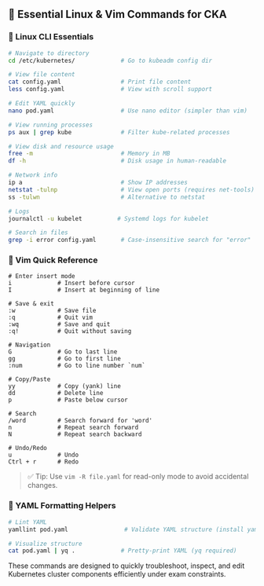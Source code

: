 ## 🐧 Essential Linux & Vim Commands for CKA

### 🔧 Linux CLI Essentials

```bash
# Navigate to directory
cd /etc/kubernetes/             # Go to kubeadm config dir

# View file content
cat config.yaml                 # Print file content
less config.yaml                # View with scroll support

# Edit YAML quickly
nano pod.yaml                   # Use nano editor (simpler than vim)

# View running processes
ps aux | grep kube              # Filter kube-related processes

# View disk and resource usage
free -m                         # Memory in MB
df -h                           # Disk usage in human-readable

# Network info
ip a                            # Show IP addresses
netstat -tulnp                  # View open ports (requires net-tools)
ss -tulwn                       # Alternative to netstat

# Logs
journalctl -u kubelet          # Systemd logs for kubelet

# Search in files
grep -i error config.yaml       # Case-insensitive search for "error"
```

### 🧠 Vim Quick Reference

```vim
# Enter insert mode
i             # Insert before cursor
I             # Insert at beginning of line

# Save & exit
:w            # Save file
:q            # Quit vim
:wq           # Save and quit
:q!           # Quit without saving

# Navigation
G             # Go to last line
gg            # Go to first line
:num          # Go to line number `num`

# Copy/Paste
yy            # Copy (yank) line
dd            # Delete line
p             # Paste below cursor

# Search
/word         # Search forward for 'word'
n             # Repeat search forward
N             # Repeat search backward

# Undo/Redo
u             # Undo
Ctrl + r      # Redo
```

> ✅ Tip: Use `vim -R file.yaml` for read-only mode to avoid accidental changes.

### 🧰 YAML Formatting Helpers

```bash
# Lint YAML
yamllint pod.yaml                # Validate YAML structure (install yamllint)

# Visualize structure
cat pod.yaml | yq .             # Pretty-print YAML (yq required)
```

These commands are designed to quickly troubleshoot, inspect, and edit Kubernetes cluster components efficiently under exam constraints.
